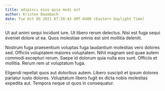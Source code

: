 ```yaml
---
title: adipisci eius quia modi est
author: Kristen Baumbach
date: Tue Oct 05 2021 07:28:43 GMT-0400 (Eastern Daylight Time)
---
```

Ut aut animi sequi incidunt iure. Ut libero rerum delectus. Nisi est fuga sequi eveniet dolore ut ea. Quos molestiae omnis est sint mollitia deleniti.

 Nostrum fuga praesentium voluptas fuga laudantium molestias vero dolores sed. Officiis voluptatem maiores voluptatem. Nihil magnam sed quae autem commodi excepturi rerum. Saepe id dolorum quia nulla eos sunt. Officiis et mollitia. Rerum rem ut voluptatum fuga.

 Eligendi repellat quos aut doloribus autem. Libero suscipit et ipsum dolores pariatur iusto dolores. Voluptatum libero fugit ex dicta nobis molestias expedita aut. Tempora neque ut quos in consequatur.